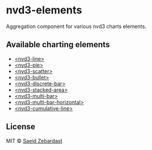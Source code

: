 # nvd3-elements

Aggregation component for various nvd3 charts elements.

## Available charting elements
* [&lt;nvd3-line&gt;](https://github.com/saeidzebardast/nvd3-line)
* [&lt;nvd3-pie&gt;](https://github.com/saeidzebardast/nvd3-pie)
* [&lt;nvd3-scatter&gt;](https://github.com/saeidzebardast/nvd3-scatter)
* [&lt;nvd3-bullet&gt;](https://github.com/saeidzebardast/nvd3-bullet)
* [&lt;nvd3-discrete-bar&gt;](https://github.com/saeidzebardast/nvd3-discrete-bar)
* [&lt;nvd3-stacked-area&gt;](https://github.com/saeidzebardast/nvd3-stacked-area)
* [&lt;nvd3-multi-bar&gt;](https://github.com/saeidzebardast/nvd3-multi-bar)
* [&lt;nvd3-multi-bar-horizontal&gt;](https://github.com/saeidzebardast/nvd3-multi-bar-horizontal)
* [&lt;nvd3-cumulative-line&gt;](https://github.com/saeidzebardast/nvd3-cumulative-line)

## License

MIT © [Saeid Zebardast](http://zebardast.com)
